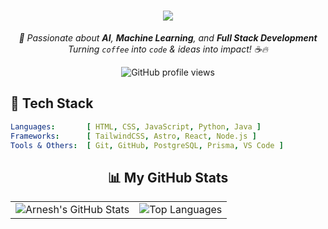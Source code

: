 <h1 align="center">
  <a href="https://git.io/typing-svg">
    <img src="https://readme-typing-svg.herokuapp.com/?lines=Hello,+There!+👋;It's+Arnesh;&center=true&size=30">
  </a>
</h1>

<p align="center">
  <i>🚀 Passionate about <b>AI</b>, <b>Machine Learning</b>, and <b>Full Stack Development</b><br>
  Turning <code>coffee</code> into <code>code</code> & ideas into impact! ☕🔥</i>
</p>

<p align="center">
  <img src="https://komarev.com/ghpvc/?username=Arnesh-pal&style=flat-square&color=6f42c1" alt="GitHub profile views" />
</p>

## 🌌 Tech Stack

```yaml
Languages:       [ HTML, CSS, JavaScript, Python, Java ]
Frameworks:      [ TailwindCSS, Astro, React, Node.js ]
Tools & Others:  [ Git, GitHub, PostgreSQL, Prisma, VS Code ]
```

<div align="center">
  <h2 align="center">📊 My GitHub Stats</h2>
  <table align="center">
    <tr>
      <td align="center">
        <img src="https://github-readme-stats.vercel.app/api?username=Arnesh-pal&show_icons=true&theme=dracula&count_private=true&hide_border=true" alt="Arnesh's GitHub Stats" />
      </td>
      <td align="center">
        <img src="https://github-readme-stats.vercel.app/api/top-langs/?username=Arnesh-pal&layout=compact&theme=dracula&hide_border=true" alt="Top Languages" />
      </td>
    </tr>
  </table>
</div>
